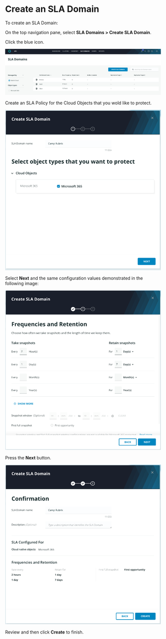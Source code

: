 # Create an SLA Domain

To create an SLA Domain:

On the top navigation pane, select **SLA Domains > Create SLA Domain**.

Click the blue icon.

![](<../../../.gitbook/assets/Screenshot 2022-01-31 at 13.54.35.png>)

Create an SLA Policy for the Cloud Objects that you wold like to protect.

![](<../../../.gitbook/assets/Screenshot 2022-01-31 at 13.55.07.png>)

Select **Next** and the same configuration values demonstrated in the following image:

![](<../../../.gitbook/assets/Screenshot 2022-01-31 at 13.56.07.png>)

Press the **Next** button.

![](<../../../.gitbook/assets/Screenshot 2022-01-31 at 13.56.27.png>)

Review and then click **Create** to finish.
